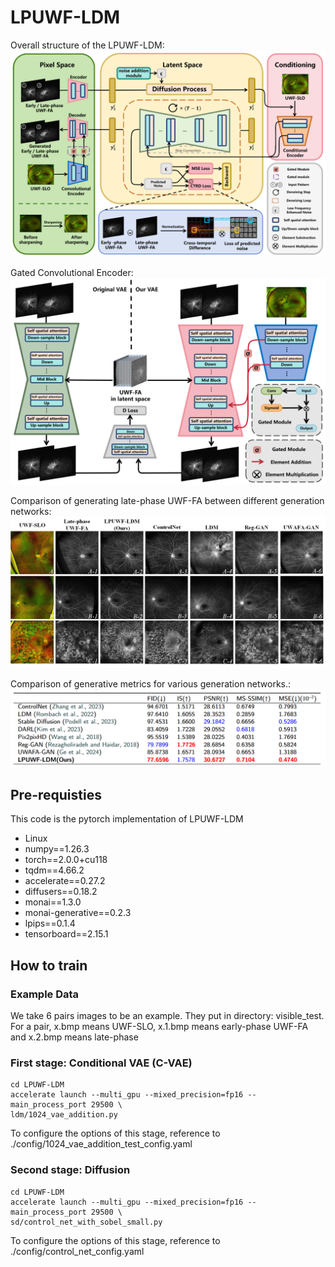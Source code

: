 # **LPUWF-LDM**

Overall structure of the LPUWF-LDM:
![model](imgs/Model.png)

Gated Convolutional Encoder:
![VAE](imgs/VAE.png)

Comparison of generating late-phase UWF-FA between different generation networks:
![COMPARE](imgs/compare.png)

Comparison of generative metrics for various generation networks.:
![table](imgs/table.png)

## Pre-requisties
This code is the pytorch implementation of LPUWF-LDM
- Linux
- numpy==1.26.3
- torch==2.0.0+cu118
- tqdm==4.66.2
- accelerate==0.27.2
- diffusers==0.18.2
- monai==1.3.0
- monai-generative==0.2.3
- lpips==0.1.4
- tensorboard==2.15.1

## How to train
### Example Data
We take 6 pairs images to be an example. They put in directory: visible_test. For a pair, x.bmp means UWF-SLO, x.1.bmp means early-phase UWF-FA and x.2.bmp means late-phase
### First stage: Conditional VAE (C-VAE)
```
cd LPUWF-LDM
accelerate launch --multi_gpu --mixed_precision=fp16 --main_process_port 29500 \
ldm/1024_vae_addition.py
```
To configure the options of this stage, reference to ./config/1024_vae_addition_test_config.yaml

### Second stage: Diffusion 
```
cd LPUWF-LDM
accelerate launch --multi_gpu --mixed_precision=fp16 --main_process_port 29500 \
sd/control_net_with_sobel_small.py
```
To configure the options of this stage, reference to ./config/control_net_config.yaml
